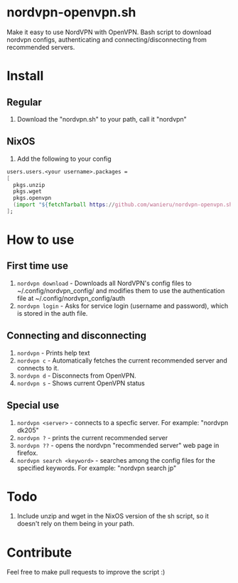 # nordvpn-openvpn.sh
Make it easy to use NordVPN with OpenVPN. Bash script to download nordvpn configs, authenticating and connecting/disconnecting from recommended servers.

# Install
## Regular
1. Download the "nordvpn.sh" to your path, call it "nordvpn"

## NixOS
1. Add the following to your config
```nix
users.users.<your username>.packages = 
[
  pkgs.unzip
  pkgs.wget
  pkgs.openvpn
  (import "${fetchTarball https://github.com/wanieru/nordvpn-openvpn.sh/archive/main.tar.gz}/nordvpn.nix" pkgs)
];
```

# How to use
## First time use
1. `nordvpn download` - Downloads all NordVPN's config files to ~/.config/nordvpn_config/ and modifies them to use the authentication file at ~/.config/nordvpn_config/auth
2. `nordvpn login` - Asks for service login (username and password), which is stored in the auth file.

## Connecting and disconnecting
1. `nordvpn` - Prints help text
2. `nordvpn c` - Automatically fetches the current recommended server and connects to it.
3. `nordvpn d` - Disconnects from OpenVPN.
4. `nordvpn s` - Shows current OpenVPN status
 
## Special use
1. `nordvpn <server>` - connects to a specfic server. For example: "nordvpn dk205"
2. `nordvpn ?` - prints the current recommended server
3. `nordvpn ??` - opens the nordvpn "recommended server" web page in firefox.
4. `nordvpn search <keyword>` - searches among the config files for the specified keywords. For example: "nordvpn search jp"


# Todo
1. Include unzip and wget in the NixOS version of the sh script, so it doesn't rely on them being in your path.

# Contribute
Feel free to make pull requests to improve the script :)

